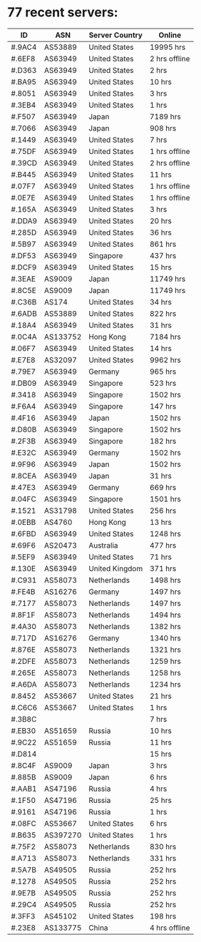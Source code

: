 # 77 recent servers:

| ID | ASN | Server Country | Online |
| ------ | ------ | ------ | ------ |
| #.9AC4 | AS53889 | United States | 19995 hrs |
| #.6EF8 | AS63949 | United States | 2 hrs offline |
| #.D363 | AS63949 | United States | 2 hrs |
| #.BA95 | AS63949 | United States | 10 hrs |
| #.8051 | AS63949 | United States | 3 hrs |
| #.3EB4 | AS63949 | United States | 1 hrs |
| #.F507 | AS63949 | Japan | 7189 hrs |
| #.7066 | AS63949 | Japan | 908 hrs |
| #.1449 | AS63949 | United States | 7 hrs |
| #.75DF | AS63949 | United States | 1 hrs offline |
| #.39CD | AS63949 | United States | 2 hrs offline |
| #.B445 | AS63949 | United States | 11 hrs |
| #.07F7 | AS63949 | United States | 1 hrs offline |
| #.0E7E | AS63949 | United States | 1 hrs offline |
| #.165A | AS63949 | United States | 3 hrs |
| #.DDA9 | AS63949 | United States | 20 hrs |
| #.285D | AS63949 | United States | 36 hrs |
| #.5B97 | AS63949 | United States | 861 hrs |
| #.DF53 | AS63949 | Singapore | 437 hrs |
| #.DCF9 | AS63949 | United States | 15 hrs |
| #.3EAE | AS9009 | Japan | 11749 hrs |
| #.8C5E | AS9009 | Japan | 11749 hrs |
| #.C36B | AS174 | United States | 34 hrs |
| #.6ADB | AS53889 | United States | 822 hrs |
| #.18A4 | AS63949 | United States | 31 hrs |
| #.0C4A | AS133752 | Hong Kong | 7184 hrs |
| #.06F7 | AS63949 | United States | 14 hrs |
| #.E7E8 | AS32097 | United States | 9962 hrs |
| #.79E7 | AS63949 | Germany | 965 hrs |
| #.DB09 | AS63949 | Singapore | 523 hrs |
| #.3418 | AS63949 | Singapore | 1502 hrs |
| #.F6A4 | AS63949 | Singapore | 147 hrs |
| #.4F16 | AS63949 | Japan | 1502 hrs |
| #.D80B | AS63949 | Singapore | 1502 hrs |
| #.2F3B | AS63949 | Singapore | 182 hrs |
| #.E32C | AS63949 | Germany | 1502 hrs |
| #.9F96 | AS63949 | Japan | 1502 hrs |
| #.8CEA | AS63949 | Japan | 31 hrs |
| #.47E3 | AS63949 | Germany | 669 hrs |
| #.04FC | AS63949 | Singapore | 1501 hrs |
| #.1521 | AS31798 | United States | 256 hrs |
| #.0EBB | AS4760 | Hong Kong | 13 hrs |
| #.6FBD | AS63949 | United States | 1248 hrs |
| #.69F6 | AS20473 | Australia | 477 hrs |
| #.5EF9 | AS63949 | United States | 71 hrs |
| #.130E | AS63949 | United Kingdom | 371 hrs |
| #.C931 | AS58073 | Netherlands | 1498 hrs |
| #.FE4B | AS16276 | Germany | 1497 hrs |
| #.7177 | AS58073 | Netherlands | 1497 hrs |
| #.8F1F | AS58073 | Netherlands | 1494 hrs |
| #.4A30 | AS58073 | Netherlands | 1382 hrs |
| #.717D | AS16276 | Germany | 1340 hrs |
| #.876E | AS58073 | Netherlands | 1321 hrs |
| #.2DFE | AS58073 | Netherlands | 1259 hrs |
| #.265E | AS58073 | Netherlands | 1258 hrs |
| #.A6DA | AS58073 | Netherlands | 1234 hrs |
| #.8452 | AS53667 | United States | 21 hrs |
| #.C6C6 | AS53667 | United States | 1 hrs |
| #.3B8C |  |  | 7 hrs |
| #.EB30 | AS51659 | Russia | 10 hrs |
| #.9C22 | AS51659 | Russia | 11 hrs |
| #.D814 |  |  | 15 hrs |
| #.8C4F | AS9009 | Japan | 3 hrs |
| #.885B | AS9009 | Japan | 6 hrs |
| #.AAB1 | AS47196 | Russia | 4 hrs |
| #.1F50 | AS47196 | Russia | 25 hrs |
| #.9161 | AS47196 | Russia | 1 hrs |
| #.08FC | AS53667 | United States | 6 hrs |
| #.B635 | AS397270 | United States | 1 hrs |
| #.75F2 | AS58073 | Netherlands | 830 hrs |
| #.A713 | AS58073 | Netherlands | 331 hrs |
| #.5A7B | AS49505 | Russia | 252 hrs |
| #.1278 | AS49505 | Russia | 252 hrs |
| #.9E7B | AS49505 | Russia | 252 hrs |
| #.29C4 | AS49505 | Russia | 252 hrs |
| #.3FF3 | AS45102 | United States | 198 hrs |
| #.23E8 | AS133775 | China | 4 hrs offline |

